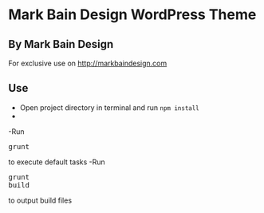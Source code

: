 Mark Bain Design WordPress Theme
===


By Mark Bain Design
---

For exclusive use on http://markbaindesign.com

Use
---
* Open project directory in terminal and run `npm install`
* 
-Run <pre>grunt</pre> to execute default tasks
-Run <pre>grunt build</pre> to output build files
